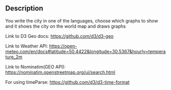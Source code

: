 ## Description

You write the city in one of the languages, choose which graphs to show and it shows the city on the world map and draws graphs

Link to D3 Geo docs:
https://github.com/d3/d3-geo

Link to Weather API:
https://open-meteo.com/en/docs#latitude=50.4422&longitude=30.5367&hourly=temperature_2m

Link to Nominatim(GEO API):
https://nominatim.openstreetmap.org/ui/search.html

For using timeParse:
https://github.com/d3/d3-time-format